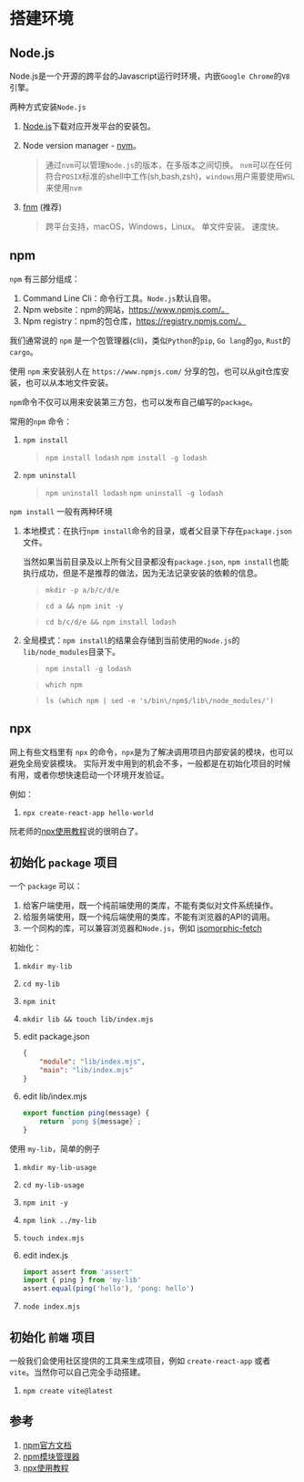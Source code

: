 # 搭建环境

## Node.js

Node.js是一个开源的跨平台的Javascript运行时环境，内嵌`Google Chrome`的`V8`引擎。

两种方式安装`Node.js`

1. [Node.js](https://nodejs.org/zh-cn/)下载对应开发平台的安装包。
2. Node version manager - [nvm](https://github.com/nvm-sh/nvm)。
    > 通过`nvm`可以管理`Node.js`的版本，在多版本之间切换。
    > `nvm`可以在任何符合`POSIX`标准的shell中工作(sh,bash,zsh)，`windows`用户需要使用`WSL`来使用`nvm`
3. [fnm](https://github.com/Schniz/fnm) (推荐)

    > 跨平台支持，macOS，Windows，Linux。
    > 单文件安装。
    > 速度快。

## npm

`npm` 有三部分组成：
1. Command Line Cli：命令行工具。`Node.js`默认自带。
2. Npm website：npm的网站，https://www.npmjs.com/。
3. Npm registry：npm的包仓库，https://registry.npmjs.com/。

我们通常说的 `npm` 是一个包管理器(cli)，类似`Python`的`pip`, `Go lang`的`go`, `Rust`的`cargo`。

使用 `npm` 来安装别人在 `https://www.npmjs.com/` 分享的包，也可以从git仓库安装，也可以从本地文件安装。

`npm`命令不仅可以用来安装第三方包，也可以发布自己编写的`package`。

常用的`npm` 命令：

1. `npm install`

    > `npm install lodash`
    > `npm install -g lodash`

2. `npm uninstall`

    > `npm uninstall lodash`
    > `npm uninstall -g lodash`

`npm install` 一般有两种环境

1. 本地模式：在执行`npm install`命令的目录，或者父目录下存在`package.json`文件。

    当然如果当前目录及以上所有父目录都没有`package.json`, `npm install`也能执行成功，但是不是推荐的做法，因为无法记录安装的依赖的信息。

    > `mkdir -p a/b/c/d/e`

    > `cd a && npm init -y`

    > `cd b/c/d/e && npm install lodash`

2. 全局模式：`npm install`的结果会存储到当前使用的`Node.js`的`lib/node_modules`目录下。

    > `npm install -g lodash`

    > `which npm`

    > `ls (which npm | sed -e 's/bin\/npm$/lib\/node_modules/')`


## npx

网上有些文档里有 `npx` 的命令，`npx`是为了解决调用项目内部安装的模块，也可以避免全局安装模块。
实际开发中用到的机会不多，一般都是在初始化项目的时候有用，或者你想快速启动一个环境开发验证。

例如：

1. `npx create-react-app hello-world`

阮老师的[npx使用教程](https://www.ruanyifeng.com/blog/2019/02/npx.html)说的很明白了。


## 初始化 `package` 项目

一个 `package` 可以：

1. 给客户端使用，既一个纯前端使用的类库，不能有类似对文件系统操作。
2. 给服务端使用，既一个纯后端使用的类库，不能有浏览器的API的调用。
3. 一个同构的库，可以兼容浏览器和`Node.js`，例如 [isomorphic-fetch](https://www.npmjs.com/package/isomorphic-fetch)

初始化：

1. `mkdir my-lib`
2. `cd my-lib`
3. `npm init`
4. `mkdir lib && touch lib/index.mjs`
5. edit package.json

    ```json
    {
        "module": "lib/index.mjs",
        "main": "lib/index.mjs"
    }
    ```
6. edit lib/index.mjs

    ```javascript
    export function ping(message) {
        return `pong ${message}`;
    }
    ```

使用 `my-lib`，简单的例子

1. `mkdir my-lib-usage`
2. `cd my-lib-usage`
3. `npm init -y`
4. `npm link ../my-lib`
5. `touch index.mjs`
6. edit index.js

    ```javascript
    import assert from 'assert'
    import { ping } from 'my-lib'
    assert.equal(ping('hello'), 'pong: hello')
    ```
7. `node index.mjs`

## 初始化 `前端` 项目

一般我们会使用社区提供的工具来生成项目，例如 `create-react-app` 或者 `vite`。当然你可以自己完全手动搭建。

1. `npm create vite@latest`

## 参考

1. [npm官方文档](https://www.npmjs.com.cn/)
2. [npm模块管理器](https://javascript.ruanyifeng.com/nodejs/npm.html#toc18)
3. [npx使用教程](https://www.ruanyifeng.com/blog/2019/02/npx.html)